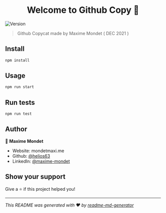 <h1 align="center">Welcome to Github Copy 👋</h1>
<p>
  <img alt="Version" src="https://img.shields.io/badge/version-0.1.0-blue.svg?cacheSeconds=2592000" />
</p>

> Github Copycat made by Maxime Mondet ( DEC 2021 )

## Install

```sh
npm install
```

## Usage

```sh
npm run start
```

## Run tests

```sh
npm run test
```

## Author

👤 **Maxime Mondet**

* Website: mondetmaxi.me
* Github: [@helios63](https://github.com/helios63)
* LinkedIn: [@maxime-mondet](https://linkedin.com/in/maxime-mondet)

## Show your support

Give a ⭐️ if this project helped you!

***
_This README was generated with ❤️ by [readme-md-generator](https://github.com/kefranabg/readme-md-generator)_